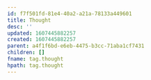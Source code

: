 ```yaml
---
id: f7f501fd-81e4-40a2-a21a-78133a449601
title: Thought
desc: ''
updated: 1607445882257
created: 1607445882257
parent: a4f1f6bd-e6eb-4475-b3cc-71aba1cf7431
children: []
fname: tag.thought
hpath: tag.thought
---
```



